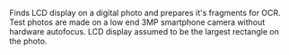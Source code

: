 Finds LCD display on a digital photo and prepares it's fragments for OCR.
Test photos are made on a low end 3MP smartphone camera without hardware autofocus.
LCD display assumed to be the largest rectangle on the photo.
